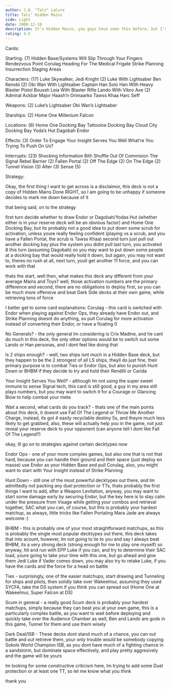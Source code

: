 ```yaml
---
author: J.D. "Talz" LaCure
title: Talz’ Hidden Mains
side: Light
date: 2000-12-18
description: It’s Hidden Mains, you guys have seen this before, but I’m looking for some actual advice on this one.
rating: 4.5
---
```

Cards: 

Starting: (7)
Hidden Base/Systems Will Slip Through Your Fingers
Rendezvous Point
Corulag
Heading For The Medical Frigate
Strike Planning
Insurrection
Staging Areas

Characters: (17)
Luke Skywalker, Jedi Knight (2)
Luke With Lightsaber
Ben Kenobi (2)
Obi Wan With Lightsaber
Captain Han Solo
Han With Heavy Blaster Pistol
Boussh
Leia With Blaster Rifle
Lando With Vibro Axe (2)
Admiral Ackbar
Major Haash’n
Orimaarko
Tawss Khaa
Harc Seff

Weapons: (2)
Luke’s Lightsaber
Obi Wan’s Lightsaber

Starships: (2)
Home One
Millenium Falcon

Locations: (6)
Home One Docking Bay
Tattooine Docking Bay
Cloud City Docking Bay
Yoda’s Hut
Dagobah
Endor

Effects: (3)
Order To Engage
Your Insight Serves You Well
What’re You Trying To Push On Us?

Interrupts: (23)
Shocking Information
Bith Shuffle
Out Of Commision
The Signal
Rebel Barrier (2)
Fallen Portal (2)
Off The Edge (2)
On The Edge (2)
Tunnel Vision (3)
Alter (3)
Sense (5) 

Strategy: 

Okay, the first thing I want to get across is a disclaimor, this deck is not a copy of Hidden Mains Done RIGHT, so I am going to be unhappy if someone decides to mark me down because of it

that being said, on to the strategy

first turn decide whether to draw Endor or Dagobah/Yodas Hut (whether either is in your reserve deck will be an obvious factor) and Home One Docking Bay, but its probably not a good idea to put down some scrub for activation, unless youre really feeling confident (playing vs a scrub, and you have a Fallen Portal, the scrub is Tawss Khaa)
second turn just pull out another docking bay plus the system you didnt pull last turn, you activated 8 this turn (assuming Dagobah) so you may want to put down some people at a docking bay that would really hold it down, but again, you may not want to, theres no rush at all, next turn, youll get another 11 force, and you can work with that

thats the start, well then, what makes this deck any different from your average Mains and Toys? well, those activation numbers are the primary difference and second, there are no obligations to deploy first, so you can be much more offensive and beat Dark Side decks at their own game, while retrieving tons of force

I better get to some card explanations:
Corulag - this card is switched with Endor when playing against Endor Ops, they already have Endor out, and Strike Planning doesnt do anything, so pull Corulag for more activation instead of converting their Endor, or have a floating 0

No Generals? - the only general Im considering is Crix Madine, and he cant do much in this deck, the only other options would be to switch out some Lando or Han personas, and I dont feel like doing that

Is 2 ships enough? - well, two ships isnt much in a Hidden Base deck, but they happen to be the 2 strongest of all LS ships, theyll do just fine, their primary purpose is to combat Ties or Endor Ops, but also to punish Hunt Down or BHBM if they decide to try and hold their Rendilli or Carida

Your Insight Serves You Well? - although Im not using the super sweet immune to sense Signal tech, this card is still good, a guy in my area still plays numbers, but you may want to switch it for a Courage or Glancing Blow to help combat your meta

Wait a second, what cards do you track? - thats one of the main points about this deck, it doesnt use Fall Of The Legend or Throw Me Another Charge, instead, its got 4 easily recyclable destiny 5s, and theyre much less likely to get grabbed, also, these will actually help you in the game, not just reveal your reserve deck to your opponent (can anyone tell I dont like Fall Of The Legend?)

okay, Ill go on to strategies against certain decktypes now

Endor Ops - one of your more complex games, but also one that is not that hard, because you can handle their ground and their space (just deploy en masse) use Endor as your Hidden Base and pull Corulag, also, you might want to start with Your Insight instead of Strike Planning

Hunt Down - still one of the most powerful decktypes out there, and Im admittedly not packing any duel protection or TTs, thats probably the first things I want to add, after a Weapon Levitation, anyway, you may want to start some damage early by securing Endor, but the key here is to stay calm under the pressure from Visage while getting your combos and retrieval together, SAC what you can, of course, but this is probably your hardest matchup, as always, little tricks like Fallen Portaling Mara Jade are always welcome :)

BHBM - this is probably one of your most straightforward matchups, as this is probably the single most popular decktypes out there, this deck takes that into acount, however, Im not going to lie to you and say I always beat BHBM, its a very strong deck (strong enough for me to play one myself) so anyway, hit and run with EPP Luke if you can, and try to determine their SAC load, youre going to take your time with this one, but go ahead and give them Jedi Luke if Vader comes down, you may also try to retake Luke, if you have the cards and the force for a head on battle

Ties - surprisingly, one of the easier matchups, start drawing and Tunneling for ships and pilots, then solidly take over Wakeelmui, assuming they used SYCFA, take the DS system if you think you can spread out (Home One at Wakeelmui, Super Falcon at DS)

Scum in general - a really good Scum deck is probably your hardest matchups, simply because they can beat you at your own game, this is a particularly complex battle, as you want to wait before deploying and quickly take over the Audience Chamber as well, Ben and Lando are gods in this game, Tunnel for them and use them wisely

Dark Deal/ISB - These decks dont stand much of a chance, you can out battle and out retrieve them, your only trouble would be somebody copying Sokols World Champion ISB, as you dont have much of a fighting chance in a sandstorm, but dominate space effectively, and play pretty aggresively and the game will be yours

Im looking for some constructive criticism here, Im trying to add some Duel protection or at least one TT, so let me know what you think

thank you  